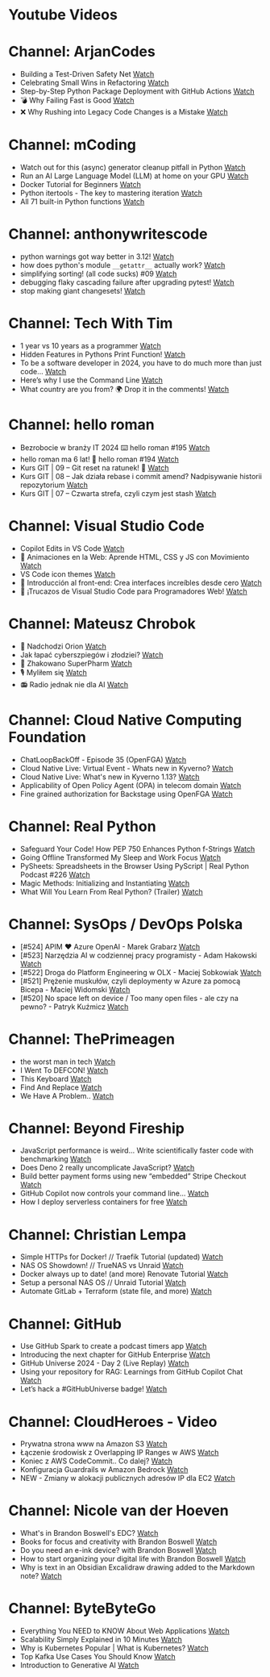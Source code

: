 
Youtube Videos
==============

# Channel: ArjanCodes
  
 - Building a Test-Driven Safety Net  [Watch](https://youtu.be/1vHR5sJPuKY)  
 - Celebrating Small Wins in Refactoring  [Watch](https://youtu.be/OdTLI5DV4Vw)  
 - Step-by-Step Python Package Deployment with GitHub Actions  [Watch](https://youtu.be/NMQwzI9hprg)  
 - 💣 Why Failing Fast is Good  [Watch](https://youtu.be/-N9O5IkQEWg)  
 - ❌ Why Rushing into Legacy Code Changes is a Mistake  [Watch](https://youtu.be/hn_0mjT5zTA)
# Channel: mCoding
  
 - Watch out for this (async) generator cleanup pitfall in Python  [Watch](https://youtu.be/N56Jrqc7SBk)  
 - Run an AI Large Language Model (LLM) at home on your GPU  [Watch](https://youtu.be/RejIVgfER-4)  
 - Docker Tutorial for Beginners  [Watch](https://youtu.be/b0HMimUb4f0)  
 - Python itertools - The key to mastering iteration  [Watch](https://youtu.be/1p7xa_BHYDs)  
 - All 71 built-in Python functions  [Watch](https://youtu.be/7Qu_KXc7xSI)
# Channel: anthonywritescode
  
 - python warnings got way better in 3.12!  [Watch](https://youtu.be/Ljfn4x8t3Ow)  
 - how does python's module `__getattr__` actually work?  [Watch](https://youtu.be/K1-wYUSQoF8)  
 - simplifying sorting! (all code sucks) #09  [Watch](https://youtu.be/VEG2kj87Uxw)  
 - debugging flaky cascading failure after upgrading pytest!  [Watch](https://youtu.be/zyZXdvJgGPM)  
 - stop making giant changesets!  [Watch](https://youtu.be/Gu6XrmfwivI)
# Channel: Tech With Tim
  
 - 1 year vs 10 years as a programmer  [Watch](https://youtu.be/YhAH0NSEOes)  
 - Hidden Features in Pythons Print Function!  [Watch](https://youtu.be/tUK3b2xX7Sk)  
 - To be a software developer in 2024, you have to do much more than just code...  [Watch](https://youtu.be/OYCaFwv90BI)  
 - Here’s why I use the Command Line  [Watch](https://youtu.be/t6m_DduTBIY)  
 - What country are you from? 🌍 Drop it in the comments!  [Watch](https://youtu.be/xg8np-PRk-o)
# Channel: hello roman
  
 - Bezrobocie w branży IT 2024 ⌨️ hello roman #195  [Watch](https://youtu.be/3A0h9uNj0Z4)  
 - hello roman ma 6 lat!  🎉  hello roman #194  [Watch](https://youtu.be/2VcweF4sVRE)  
 - Kurs GIT | 09 – Git reset na ratunek! 🛟  [Watch](https://youtu.be/vri36csppEY)  
 - Kurs GIT | 08 – Jak działa rebase i commit amend? Nadpisywanie historii repozytorium  [Watch](https://youtu.be/4GKI4Gz97TE)  
 - Kurs GIT | 07 – Czwarta strefa, czyli czym jest stash  [Watch](https://youtu.be/T9n2tF60cY0)
# Channel: Visual Studio Code
  
 - Copilot Edits in VS Code  [Watch](https://youtu.be/C2ikOtidlUQ)  
 - 🔴 Animaciones en la Web: Aprende HTML, CSS y JS con Movimiento  [Watch](https://youtu.be/JcPyHU6a4zY)  
 - VS Code icon themes  [Watch](https://youtu.be/HV-cSSXka_I)  
 - 🔴  Introducción al front-end: Crea interfaces increíbles desde cero  [Watch](https://youtu.be/3cbhKA2mQW8)  
 - 🔴 ¡Trucazos de Visual Studio Code para Programadores Web!  [Watch](https://youtu.be/UdIcAdQtiws)
# Channel: Mateusz Chrobok
  
 - 🔭 Nadchodzi Orion  [Watch](https://youtu.be/w20Sc0gerK8)  
 - Jak łapać cyberszpiegów i złodziei?  [Watch](https://youtu.be/c8EdWObvKUs)  
 - 💊 Zhakowano SuperPharm  [Watch](https://youtu.be/aZRznHEXPoc)  
 - 🎙️ Myliłem się  [Watch](https://youtu.be/JjAkX4fMDso)  
 - 📻 Radio jednak nie dla AI  [Watch](https://youtu.be/IEkoTFa2OOc)
# Channel: Cloud Native Computing Foundation
  
 - ChatLoopBackOff - Episode 35 (OpenFGA)  [Watch](https://youtu.be/pcN2QcwinKE)  
 - Cloud Native Live: Virtual Event - Whats new in Kyverno?  [Watch](https://youtu.be/Bf_pUu644pU)  
 - Cloud Native Live: What's new in Kyverno 1.13?  [Watch](https://youtu.be/5iCOoLWMRzE)  
 - Applicability of Open Policy Agent (OPA) in telecom domain  [Watch](https://youtu.be/wWZYY6lV8Pc)  
 - Fine grained authorization for Backstage using OpenFGA  [Watch](https://youtu.be/wWFbLPvwOyQ)
# Channel: Real Python
  
 - Safeguard Your Code! How PEP 750 Enhances Python f-Strings  [Watch](https://youtu.be/zCduPzLekwM)  
 - Going Offline Transformed My Sleep and Work Focus  [Watch](https://youtu.be/yzwvJ34Mh6k)  
 - PySheets: Spreadsheets in the Browser Using PyScript | Real Python Podcast #226  [Watch](https://youtu.be/wg7OXHtF3n0)  
 - Magic Methods: Initializing and Instantiating  [Watch](https://youtu.be/rRdT-eJdUuA)  
 - What Will You Learn From Real Python? (Trailer)  [Watch](https://youtu.be/3pIQEJdLWLE)
# Channel: SysOps / DevOps Polska
  
 - [#524] APIM ❤️ Azure OpenAI - Marek Grabarz  [Watch](https://youtu.be/ZGX04vpvf4I)  
 - [#523] Narzędzia AI w codziennej pracy programisty - Adam Hakowski  [Watch](https://youtu.be/o3JK7REsJIM)  
 - [#522] Droga do Platform Engineering w OLX - Maciej Sobkowiak  [Watch](https://youtu.be/rQKbypWsNCI)  
 - [#521] Prężenie muskułów, czyli deploymenty w Azure za pomocą Bicepa - Maciej Widomski  [Watch](https://youtu.be/7PKUj37mBlI)  
 - [#520] No space left on device / Too many open files - ale czy na pewno? - Patryk Kuźmicz  [Watch](https://youtu.be/mhoB8ZSUbbw)
# Channel: ThePrimeagen
  
 - the worst man in tech  [Watch](https://youtu.be/A_XGsAl-LqY)  
 - I Went To DEFCON!  [Watch](https://youtu.be/GwcFxTuMYmU)  
 - This Keyboard  [Watch](https://youtu.be/dhuX9t2j5Hc)  
 - Find And Replace  [Watch](https://youtu.be/v2a6Nv7RSd0)  
 - We Have A Problem..  [Watch](https://youtu.be/1-0r90bm6CE)
# Channel: Beyond Fireship
  
 - JavaScript performance is weird... Write scientifically faster code with benchmarking  [Watch](https://youtu.be/_pWA4rbzvIg)  
 - Does Deno 2 really uncomplicate JavaScript?  [Watch](https://youtu.be/8IHhvkaVqVE)  
 - Build better payment forms using new “embedded” Stripe Checkout  [Watch](https://youtu.be/7WFXl4-aCxs)  
 - GitHub Copilot now controls your command line...  [Watch](https://youtu.be/P8MfgV9us4o)  
 - How I deploy serverless containers for free  [Watch](https://youtu.be/cw34KMPSt4k)
# Channel: Christian Lempa
  
 - Simple HTTPs for Docker! // Traefik Tutorial (updated)  [Watch](https://youtu.be/-hfejNXqOzA)  
 - NAS OS Showdown! // TrueNAS vs Unraid  [Watch](https://youtu.be/BmpzgcslQRQ)  
 - Docker always up to date! (and more) Renovate Tutorial  [Watch](https://youtu.be/FoUE3HPorPY)  
 - Setup a personal NAS OS // Unraid Tutorial  [Watch](https://youtu.be/Y2VkyZiPaM8)  
 - Automate GitLab + Terraform (state file, and more)  [Watch](https://youtu.be/X-Amz-Hdy8Q)
# Channel: GitHub
  
 - Use GitHub Spark to create a podcast timers app  [Watch](https://youtu.be/T9bx_Dn2zxg)  
 - Introducing the next chapter for GitHub Enterprise  [Watch](https://youtu.be/pr025bvJt-o)  
 - GitHub Universe 2024 - Day 2 (Live Replay)  [Watch](https://youtu.be/951OQEn4SN0)  
 - Using your repository for RAG: Learnings from GitHub Copilot Chat  [Watch](https://youtu.be/MqBBEgpYh0Y)  
 - Let’s hack a #GitHubUniverse badge!  [Watch](https://youtu.be/z7sN6Slu0IM)
# Channel: CloudHeroes - Video
  
 - Prywatna strona www na Amazon S3  [Watch](https://youtu.be/483QNc4XXBc)  
 - Łączenie środowisk z Overlapping IP Ranges w AWS  [Watch](https://youtu.be/71qb57dMMFs)  
 - Koniec z AWS CodeCommit.. Co dalej?  [Watch](https://youtu.be/fkggBFBDOVk)  
 - Konfiguracja Guardrails w Amazon Bedrock  [Watch](https://youtu.be/mVQrBKucLGM)  
 - NEW - Zmiany w alokacji publicznych adresów IP dla EC2  [Watch](https://youtu.be/ltZzJRP3Wxg)
# Channel: Nicole van der Hoeven
  
 - What's in Brandon Boswell's EDC?  [Watch](https://youtu.be/Noswl0jCA4k)  
 - Books for focus and creativity with Brandon Boswell  [Watch](https://youtu.be/Ugc4U8Rx7RM)  
 - Do you need an e-ink device? with Brandon Boswell  [Watch](https://youtu.be/uUKPV6mWMFM)  
 - How to start organizing your digital life with Brandon Boswell  [Watch](https://youtu.be/Ykhyw3T3ICU)  
 - Why is text in an Obsidian Excalidraw drawing added to the Markdown note?  [Watch](https://youtu.be/HG5IuDIWHgY)
# Channel: ByteByteGo
  
 - Everything You NEED to KNOW About Web Applications  [Watch](https://youtu.be/_higfXfhjdo)  
 - Scalability Simply Explained in 10 Minutes  [Watch](https://youtu.be/EWS_CIxttVw)  
 - Why is Kubernetes Popular | What is Kubernetes?  [Watch](https://youtu.be/lv0DdVLZuHc)  
 - Top Kafka Use Cases You Should Know  [Watch](https://youtu.be/Ajz6dBp_EB4)  
 - Introduction to Generative AI  [Watch](https://youtu.be/2p5OHDxR2l8)